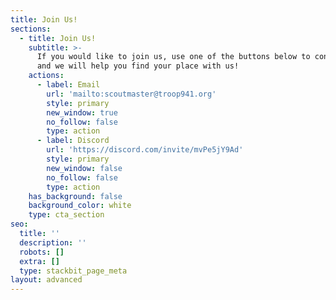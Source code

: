 ```yaml
---
title: Join Us!
sections:
  - title: Join Us!
    subtitle: >-
      If you would like to join us, use one of the buttons below to contact us,
      and we will help you find your place with us!
    actions:
      - label: Email
        url: 'mailto:scoutmaster@troop941.org'
        style: primary
        new_window: true
        no_follow: false
        type: action
      - label: Discord
        url: 'https://discord.com/invite/mvPe5jY9Ad'
        style: primary
        new_window: false
        no_follow: false
        type: action
    has_background: false
    background_color: white
    type: cta_section
seo:
  title: ''
  description: ''
  robots: []
  extra: []
  type: stackbit_page_meta
layout: advanced
---
```

